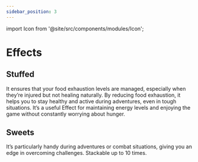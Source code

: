 ```yaml
---
sidebar_position: 3
---
```

import Icon from '@site/src/components/modules/Icon';



# Effects

## Stuffed
<Icon modId="bakery" imageId="stuffed.png" description="The stuffed Effect prevents you from getting too hungry too quickly." type="effect" />

It ensures that your food exhaustion levels are managed, especially when they’re injured but not healing naturally. By reducing food exhaustion, it helps you to stay healthy and active during adventures, even in tough situations. It’s a useful Effect for maintaining energy levels and enjoying the game without constantly worrying about hunger.

## Sweets
<Icon modId="bakery" imageId="sweets.png" description="The „SweetsEffect“ boosts your attributes, such as movement speed, attack speed, and attack damage, making you more effective in navigating and fighting." type="effect"/>

It’s particularly handy during adventures or combat situations, giving you an edge in overcoming challenges. Stackable up to 10 times.